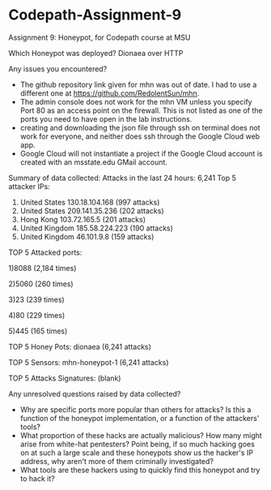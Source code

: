 # Codepath-Assignment-9
Assignment 9: Honeypot, for Codepath course at MSU

Which Honeypot was deployed? Dionaea over HTTP

Any issues you encountered? 
- The github repository link given for mhn was out of date. I had to use a different one at https://github.com/RedolentSun/mhn.
- The admin console does not work for the mhn VM unless you specify Port 80 as an access point on the firewall. 
This is not listed as one of the ports you need to have open in the lab instructions.
- creating and downloading the json file through ssh on terminal does not work for everyone, 
and neither does ssh through the Google Cloud web app.
- Google Cloud will not instantiate a project if the Google Cloud account is created with an msstate.edu GMail account.

Summary of data collected:
Attacks in the last 24 hours: 6,241
Top 5 attacker IPs:
1) United States 130.18.104.168 (997 attacks)
2) United States 209.141.35.236 (202 attacks)
3) Hong Kong 103.72.165.5 (201 attacks)
4) United Kingdom  185.58.224.223 (190 attacks)
5) United Kingdom  46.101.9.8 (159 attacks)

TOP 5 Attacked ports:

1)8088 (2,184 times)

2)5060 (260 times)

3)23 (239 times)

4)80 (229 times)

5)445 (165 times)

TOP 5 Honey Pots:
dionaea (6,241 attacks)

TOP 5 Sensors:
mhn-honeypot-1 (6,241 attacks)

TOP 5 Attacks Signatures: (blank)

Any unresolved questions raised by data collected?
- Why are specific ports more popular than others for attacks? Is this a function of the honeypot implementation,
or a function of the attackers' tools?
- What proportion of these hacks are actually malicious? How many might arise from white-hat pentesters?
Point being, if so much hacking goes on at such a large scale and these honeypots show us the hacker's IP address, 
why aren't more of them criminally investigated?
- What tools are these hackers using to quickly find this honeypot and try to hack it?
